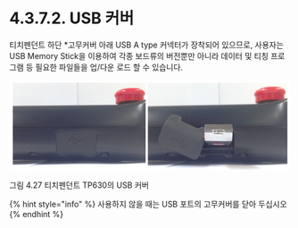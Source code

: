 ﻿# 4.3.7.2. USB 커버

티치펜던트 하단 *고무커버 아래 USB A type 커넥터가 장착되어 있으므로, 사용자는 USB Memory Stick을 이용하여 각종 보드류의 버전뿐만 아니라 데이터 및 티칭 프로그램 등 필요한 파일들을 업/다운 로드 할 수 있습니다.

![](../../../_assets/4.3.7.2_usb커버.PNG  )

그림 4.27 티치펜던트 TP630의 USB 커버

{% hint style="info" %}
사용하지 않을 때는 USB 포트의 고무커버를 닫아 두십시오
{% endhint %}